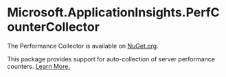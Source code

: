 Microsoft.ApplicationInsights.PerfCounterCollector
===================================================

The Performance Collector is available on [NuGet.org](http://www.nuget.org/packages/Microsoft.ApplicationInsights.PerfCounterCollector/).

This package provides support for auto-collection of server performance counters. [Learn More.](https://docs.microsoft.com/en-us/azure/azure-monitor/app/performance-counters)
